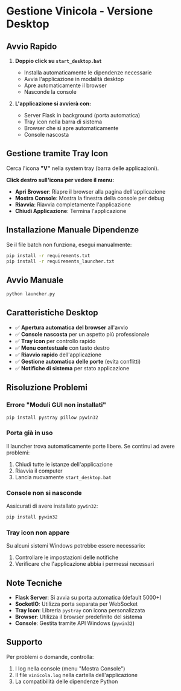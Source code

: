 # Gestione Vinicola - Versione Desktop

## Avvio Rapido

1. **Doppio click su `start_desktop.bat`**
   - Installa automaticamente le dipendenze necessarie
   - Avvia l'applicazione in modalità desktop
   - Apre automaticamente il browser
   - Nasconde la console

2. **L'applicazione si avvierà con:**
   - Server Flask in background (porta automatica)
   - Tray icon nella barra di sistema
   - Browser che si apre automaticamente
   - Console nascosta

## Gestione tramite Tray Icon

Cerca l'icona **"V"** nella system tray (barra delle applicazioni). 

**Click destro sull'icona per vedere il menu:**
- **Apri Browser**: Riapre il browser alla pagina dell'applicazione
- **Mostra Console**: Mostra la finestra della console per debug
- **Riavvia**: Riavvia completamente l'applicazione
- **Chiudi Applicazione**: Termina l'applicazione

## Installazione Manuale Dipendenze

Se il file batch non funziona, esegui manualmente:

```bash
pip install -r requirements.txt
pip install -r requirements_launcher.txt
```

## Avvio Manuale

```bash
python launcher.py
```

## Caratteristiche Desktop

- ✅ **Apertura automatica del browser** all'avvio
- ✅ **Console nascosta** per un aspetto più professionale
- ✅ **Tray icon** per controllo rapido
- ✅ **Menu contestuale** con tasto destro
- ✅ **Riavvio rapido** dell'applicazione
- ✅ **Gestione automatica delle porte** (evita conflitti)
- ✅ **Notifiche di sistema** per stato applicazione

## Risoluzione Problemi

### Errore "Moduli GUI non installati"
```bash
pip install pystray pillow pywin32
```

### Porta già in uso
Il launcher trova automaticamente porte libere. Se continui ad avere problemi:
1. Chiudi tutte le istanze dell'applicazione
2. Riavvia il computer
3. Lancia nuovamente `start_desktop.bat`

### Console non si nasconde
Assicurati di avere installato `pywin32`:
```bash
pip install pywin32
```

### Tray icon non appare
Su alcuni sistemi Windows potrebbe essere necessario:
1. Controllare le impostazioni delle notifiche
2. Verificare che l'applicazione abbia i permessi necessari

## Note Tecniche

- **Flask Server**: Si avvia su porta automatica (default 5000+)
- **SocketIO**: Utilizza porta separata per WebSocket
- **Tray Icon**: Libreria `pystray` con icona personalizzata
- **Browser**: Utilizza il browser predefinito del sistema
- **Console**: Gestita tramite API Windows (`pywin32`)

## Supporto

Per problemi o domande, controlla:
1. I log nella console (menu "Mostra Console")
2. Il file `vinicola.log` nella cartella dell'applicazione
3. La compatibilità delle dipendenze Python